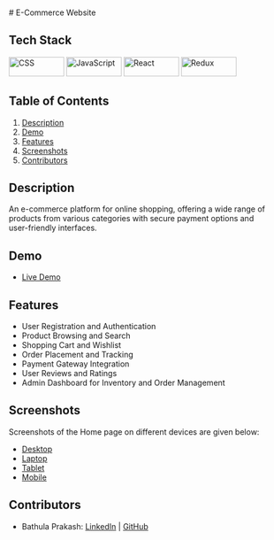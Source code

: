<div style="background-color🍏; padding: 20px;">
# E-Commerce Website

## Tech Stack

<div >
  <img src="https://img.shields.io/badge/CSS3-1572B6?style=for-the-badge&logo=css3&logoColor=white" width="100" height="35" alt="CSS"/>
  <img src="https://img.shields.io/badge/JavaScript-F7DF1E?style=for-the-badge&logo=javascript&logoColor=black" width="100" height="35" alt="JavaScript"/>
  <img src="https://img.shields.io/badge/React-20232A?style=for-the-badge&logo=react&logoColor=61DAFB" width="100" height="35" alt="React"/>
  <img src="https://img.shields.io/badge/Redux-593D88?style=for-the-badge&logo=redux&logoColor=white" width="100" height="35" alt="Redux"/>
</div>

## Table of Contents

1. [Description](#description)
2. [Demo](#demo)
3. [Features](#features)
4. [Screenshots](#screenshots)
5. [Contributors](#contributors)

## Description

An e-commerce platform for online shopping, offering a wide range of products from various categories with secure payment options and user-friendly interfaces.

## Demo

- [Live Demo](https://main--e-commerce-prakash.netlify.app/)

## Features

- User Registration and Authentication
- Product Browsing and Search
- Shopping Cart and Wishlist
- Order Placement and Tracking
- Payment Gateway Integration
- User Reviews and Ratings
- Admin Dashboard for Inventory and Order Management

## Screenshots

Screenshots of the Home page on different devices are given below:

- [Desktop](./Images/Home-Page_Desktop.png)
- [Laptop](./Images/Home-Page_Laptop.png)
- [Tablet](./Images/Home-Page_Tablet.png)
- [Mobile](./Images/Home-Page_Mobile.png)

## Contributors

- Bathula Prakash: [LinkedIn](https://www.linkedin.com/in/bathulaprakash/) | [GitHub](https://github.com/PrakashBathula88)
</div>

